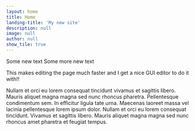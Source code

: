 ```yaml
---
layout: home
title: Home
landing-title: 'My new site'
description: null
image: null
author: null
show_tile: true
---
```


Some new text Some more new text

This makes editing the page much faster and I get a nice GUI editor to do it with!!

Nullam et orci eu lorem consequat tincidunt vivamus et sagittis libero. Mauris aliquet magna magna sed nunc rhoncus pharetra. Pellentesque condimentum sem. In efficitur ligula tate urna. Maecenas laoreet massa vel lacinia pellentesque lorem ipsum dolor. Nullam et orci eu lorem consequat tincidunt. Vivamus et sagittis libero. Mauris aliquet magna magna sed nunc rhoncus amet pharetra et feugiat tempus.
